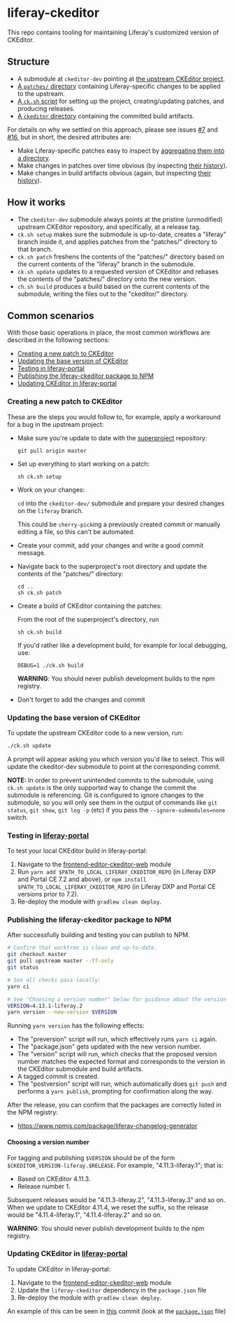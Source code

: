# liferay-ckeditor

This repo contains tooling for maintaining Liferay's customized version of CKEditor.

## Structure

- A submodule at `ckeditor-dev` pointing at [the upstream CKEditor project](https://github.com/ckeditor/ckeditor4).
- [A `patches/` directory](https://github.com/liferay/liferay-ckeditor/tree/master/patches) containing Liferay-specific changes to be applied to the upstream.
- [A `ck.sh` script](https://github.com/liferay/liferay-ckeditor/blob/master/ck.sh) for setting up the project, creating/updating patches, and producing releases.
- [A `ckeditor` directory](https://github.com/liferay/liferay-ckeditor/tree/master/ckeditor) containing the committed build artifacts.

For details on why we settled on this approach, please see issues [#7](https://github.com/liferay/liferay-ckeditor/issues/7) and [#16](https://github.com/liferay/liferay-ckeditor/issues/16), but in short, the desired attributes are:

- Make Liferay-specific patches easy to inspect by [aggregating them into a directory](https://github.com/liferay/liferay-ckeditor/tree/master/patches).
- Make changes in patches over time obvious (by inspecting [their history](https://github.com/liferay/liferay-ckeditor/commits/master/patches)).
- Make changes in build artifacts obvious (again, but inspecting [their history](https://github.com/liferay/liferay-ckeditor/commits/master/ckeditor)).

## How it works

- The `ckeditor-dev` submodule always points at the pristine (unmodified) upstream CKEditor repository, and specifically, at a release tag.
- `ck.sh setup` makes sure the submodule is up-to-date, creates a "liferay" branch inside it, and applies patches from the "patches/" directory to that branch.
- `ck.sh patch` freshens the contents of the "patches/" directory based on the current contents of the "liferay" branch in the submodule.
- `ck.sh update` updates to a requested version of CKEditor and rebases the contents of the "patches/" directory onto the new version.
- `ch.sh build` produces a build based on the current contents of the submodule, writing the files out to the "ckeditor/" directory.

## Common scenarios

With those basic operations in place, the most common workflows are described in the following sections:

- [Creating a new patch to CKEditor](#creating-a-new-patch-to-ckeditor)
- [Updating the base version of CKEditor](#updating-the-base-version-of-ckeditor)
- [Testing in liferay-portal](#testing-in-liferay-portal)
- [Publishing the liferay-ckeditor package to NPM](#publishing-the-liferay-ckeditor-package-to-npm)
- [Updating CKEditor in liferay-portal](#updating-ckeditor-in-liferay-portal)

### Creating a new patch to CKEditor

These are the steps you would follow to, for example, apply a workaround for a bug in the upstream project:

- Make sure you're update to date with the [superproject](https://github.com/liferay/liferay-ckeditor) repository:

      git pull origin master

- Set up everything to start working on a patch:

      sh ck.sh setup

- Work on your changes:

  `cd` into the `ckeditor-dev/` submodule and prepare your desired changes on the `liferay` branch.

  This could be `cherry-pick`ing a previously created commit or manually editing a file, so this can't be automated.

- Create your commit, add your changes and write a good commit message.

- Navigate back to the superproject's root directory and update the contents of the "patches/" directory:

      cd ..
      sh ck.sh patch

- Create a build of CKEditor containing the patches:

  From the root of the superproject's directory, run

      sh ck.sh build

  If you'd rather like a development build, for example for local debugging, use:

      DEBUG=1 ./ck.sh build

  **WARNING**: You should never publish development builds to the npm registry.

- Don't forget to add the changes and commit

### Updating the base version of CKEditor

To update the upstream CKEditor code to a new version, run:

```sh
./ck.sh update
```

A prompt will appear asking you which version you'd like to select. This will update the ckeditor-dev submodule to point at the corresponding commit.

**NOTE:** In order to prevent unintended commits to the submodule, using `ck.sh update` is the only supported way to change the commit the submodule is referencing. Git is configured to ignore changes to the submodule, so you will only see them in the output of commands like `git status`, `git show`, `git log -p` (etc) if you pass the `--ignore-submodules=none` switch.

### Testing in [liferay-portal](https://github.com/liferay/liferay-portal)

To test your local CKEditor build in liferay-portal:

1. Navigate to the [frontend-editor-ckeditor-web](https://github.com/liferay/liferay-portal/tree/master/modules/apps/frontend-editor/frontend-editor-ckeditor-web) module
2. Run `yarn add $PATH_TO_LOCAL_LIFERAY_CKEDITOR_REPO` (in Liferay DXP and Portal CE 7.2 and above), or `npm install $PATH_TO_LOCAL_LIFERAY_CKEDITOR_REPO` (in Liferay DXP and Portal CE versions prior to 7.2).
3. Re-deploy the module with `gradlew clean deploy`.

### Publishing the liferay-ckeditor package to NPM

After successfully building and testing you can publish to NPM.

```sh
# Confirm that worktree is clean and up-to-date.
git checkout master
git pull upstream master --ff-only
git status

# See all checks pass locally:
yarn ci

# See "Choosing a version number" below for guidance about the version number:
VERSION=4.13.1-liferay.2
yarn version --new-version $VERSION
```

Running `yarn version` has the following effects:

- The "preversion" script will run, which effectively runs `yarn ci` again.
- The "package.json" gets updated with the new version number.
- The "version" script will run, which checks that the proposed version number matches the expected format and corresponds to the version in the CKEditor submodule and build artifacts.
- A tagged commit is created.
- The "postversion" script will run, which automatically does `git push` and performs a `yarn publish`, prompting for confirmation along the way.

After the release, you can confirm that the packages are correctly listed in the NPM registry:

- https://www.npmjs.com/package/liferay-changelog-generator

#### Choosing a version number

For tagging and publishing `$VERSION` should be of the form `$CKEDITOR_VERSION-liferay.$RELEASE`. For example, "4.11.3-liferay.1"; that is:

- Based on CKEditor 4.11.3.
- Release number 1.

Subsequent releases would be "4.11.3-liferay.2", "4.11.3-liferay.3" and so on. When we update to CKEditor 4.11.4, we reset the suffix, so the release would be "4.11.4-liferay.1", "4.11.4-liferay.2" and so on.

**WARNING**: You should never publish development builds to the npm registry.

### Updating CKEditor in [liferay-portal](https://github.com/liferay/liferay-portal)

To update CKEditor in liferay-portal:

1. Navigate to the [frontend-editor-ckeditor-web](https://github.com/liferay/liferay-portal/tree/master/modules/apps/frontend-editor/frontend-editor-ckeditor-web) module
2. Update the `liferay-ckeditor` dependency in the `package.json` file
3. Re-deploy the module with `gradlew clean deploy`.

An example of this can be seen in [this](https://github.com/liferay/liferay-portal/commit/5b2ae3732d96f7f0dec6d35cb4de99f9d389c248) commit (look at the [`package.json`](https://github.com/liferay/liferay-portal/blob/5b2ae3732d96f7f0dec6d35cb4de99f9d389c248/modules/apps/frontend-editor/frontend-editor-ckeditor-web/package.json) file)
